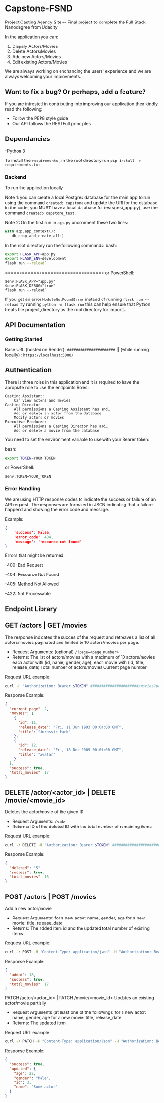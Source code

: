 # Capstone-FSND

Project Casting Agency Site -- Final project to complete the Full Stack Nanodegree from Udacity

In the application you can:

1. Dispaly Actors/Movies
2. Delete Actors/Movies
3. Add new Actors/Movies
4. Edit existing Actors/Movies

We are always working on enchancing the users' experience and we are always welcoming your improvments.

## Want to fix a bug? Or perhaps, add a feature?

If you are intrested in contributing into improving our application then kindly read the following:

- Follow the PEP8 style guide
- Our API follows the RESTFull principles

## Dependancies

-Python 3

To install the ```requirements``` , in the root directory run ```pip install -r requirements.txt```

### Backend

To run the application locally

Note 1: you can create a local Postgres database for the main app to run using the command ```createdb capstone``` and update the URI for the database in the code, you MUST have a local database for tests(test_app.py), use the command ```createdb capstone_test```.

Note 2: On the first run in ```app.py``` uncomment these two lines:

```python
with app.app_context():
   db_drop_and_create_all()
```

In the root directory run the following commands:
bash:

```bash
export FLASK_APP=app.py
export FLASK_ENV=development
flask run --reload`
```

===================================
or PowerShell:

```PS
$env:FLASK_APP="app.py"
$env:FLASK_DEBUG="true"
flask run --reload`
```

If you get an error ```ModuleNotFoundError``` instead of running ```flask run --reload``` try running ```python -m flask run``` this can help ensure that Python treats the project_directory as the root directory for imports.

## API Documentation

### Getting Started

Base URL (hosted on Render): ```######################``` || (while running locally) :  ```https://localhost:5000/```

Authentication
-

There is three roles in this application and it is required to have the apropiate role to use the endpoints
Roles:

    Casting Assistant:
        Can view actors and movies
    Casting Director:
        All permissions a Casting Assistant has and…
        Add or delete an actor from the database
        Modify actors or movies
    Executive Producer:
        All permissions a Casting Director has and…
        Add or delete a movie from the database

You need to set the environment variable to use with your Bearer token:

bash:

```bash
export TOKEN=YOUR_TOKEN
```

or PowerShell:

```PS
$env:TOKEN=YOUR_TOKEN
```

### Error Handling

We are using HTTP response codes to indicate the success or failure of an API request. The responses are formated in JSON indicating that a failure happend and showing the error code and message.

Example:

```JSON
{
    'success': False,
    'error_code': 404,
    'message': 'resource not found'
}
```

Errors that might be returned:

-400: Bad Request

-404: Resource Not Found

-405: Method Not Allowed

-422: Not Processable


## Endpoint Library

GET /actors | GET /movies
-

The response indicates the succes of the request and retreaves a list of all actors/movies paginated and limited to 10 actors/movies per page.

- Request Arguments: (optional) ```/?page=<page_number>```
- Returns: The list of actors/movies with a maximum of 10 actors/movies each actor with (id, name, gender, age), each movie with (id, title, release_date)
Total number of actors/movies
Current page number

Request URL example:

```bash
curl -H "Authorization: Bearer $TOKEN" ######################/movies?page=2
```

Response Example:

```JSON
{
  "current_page": 2,
  "movies": [
    {
      "id": 11,
      "release_date": "Fri, 11 Jun 1993 00:00:00 GMT",
      "title": "Jurassic Park"
    },
    {
      "id": 12,
      "release_date": "Fri, 18 Dec 2009 00:00:00 GMT",
      "title": "Avatar"
    }
  ],
  "success": true,
  "total_movies": 17
}
```

DELETE /actor/<actor_id> | DELETE /movie/<movie_id>
-

Deletes the actor/movie of the given ID

- Request Arguments: ```/<id>```
- Returns: ID of the deleted ID with the total number of remaining items

Request URL example:

```bash
curl -X DELETE -H "Authorization: Bearer $TOKEN" ######################/movies/5
```

Response Example:

```JSON
{
  "deleted": "5",
  "success": true,
  "total_movies": 16
}
```

POST /actors | POST /movies
-

Add a new actor/movie

- Request Arguments:
    for a new actor: name, gender, age
    for a new movie: title, release_date
- Returns: The added item id and the updated total number of existing items

Request URL example:

```bash
curl -X POST -H "Content-Type: application/json" -H "Authorization: Bearer $TOKEN" -d '{"name": "Leonardo DiCaprio", "age": 48, "gender": "Male"}' ######################/actors
```

Response Example:

```JSON
{
  "added": 18,
  "success": true,
  "total_movies": 17
}
```

PATCH /actor/<actor_id> | PATCH /movie/<movie_id>
Updates an existing actor/movie partially

- Request Arguments (at least one of the following):
    for a new actor: name, gender, age
    for a new movie: title, release_date
- Returns: The updated item

Request URL example:

```bash
curl -X PATCH -H "Content-Type: application/json" -H "Authorization: Bearer $TOKEN" -d '{"age": 22}' ######################/actors/3
```

Response Example:

```JSON
{
  "success": true,
  "updated": {
    "age": 22,
    "gender": "Male",
    "id": 3,
    "name": "Some actor"
  }
}
```
